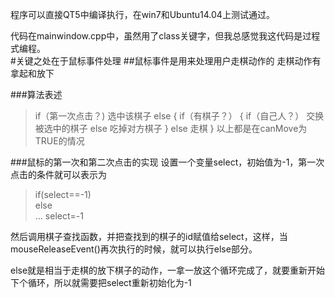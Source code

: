 程序可以直接QT5中编译执行，在win7和Ubuntu14.04上测试通过。  

代码在mainwindow.cpp中，虽然用了class关键字，但我总感觉我这代码是过程式编程。  
#关键之处在于鼠标事件处理
##鼠标事件是用来处理用户走棋动作的
走棋动作有拿起和放下  

###算法表述
> 	if（第一次点击？)
> 		选中该棋子
> 	else
> 	{
> 		if（有棋子？）
> 		{
> 			if（自己人？）
> 				交换被选中的棋子
> 			else
> 				吃掉对方棋子
> 		}
> 		else
> 			走棋
> 	}
以上都是在canMove为TRUE的情况

###鼠标的第一次和第二次点击的实现
设置一个变量select，初始值为-1，第一次点击的条件就可以表示为
>if(select==-1)  
>else  
>    ...
>    select=-1

然后调用棋子查找函数，并把查找到的棋子的id赋值给select，这样，当mouseReleaseEvent()再次执行的时候，就可以执行else部分。
  
else就是相当于走棋的放下棋子的动作，一拿一放这个循环完成了，就要重新开始下个循环，所以就需要把select重新初始化为-1
